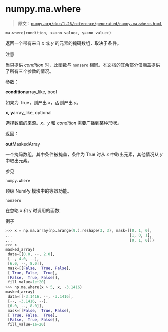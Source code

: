 # numpy.ma.where

> 原文：[`numpy.org/doc/1.26/reference/generated/numpy.ma.where.html`](https://numpy.org/doc/1.26/reference/generated/numpy.ma.where.html)

```py
ma.where(condition, x=<no value>, y=<no value>)
```

返回一个带有来自 *x* 或 *y* 的元素的掩码数组，取决于条件。

注意

当只提供 *condition* 时，此函数与 `nonzero` 相同。本文档的其余部分仅涵盖提供了所有三个参数的情况。

参数：

**condition**array_like, bool

如果为 True，则产出 *x*，否则产出 *y*。

**x, y**array_like, optional

选择数值的来源。*x*、*y* 和 *condition* 需要广播到某种形状。

返回：

**out**MaskedArray

一个掩码数组，其中条件被掩盖，条件为 True 时从 *x* 中取出元素，其他情况从 *y* 中取出元素。

参见

`numpy.where`

顶级 NumPy 模块中的等效功能。

`nonzero`

在忽略 x 和 y 时调用的函数

例子

```py
>>> x = np.ma.array(np.arange(9.).reshape(3, 3), mask=[[0, 1, 0],
...                                                    [1, 0, 1],
...                                                    [0, 1, 0]])
>>> x
masked_array(
 data=[[0.0, --, 2.0],
 [--, 4.0, --],
 [6.0, --, 8.0]],
 mask=[[False,  True, False],
 [ True, False,  True],
 [False,  True, False]],
 fill_value=1e+20)
>>> np.ma.where(x > 5, x, -3.1416)
masked_array(
 data=[[-3.1416, --, -3.1416],
 [--, -3.1416, --],
 [6.0, --, 8.0]],
 mask=[[False,  True, False],
 [ True, False,  True],
 [False,  True, False]],
 fill_value=1e+20) 
```
